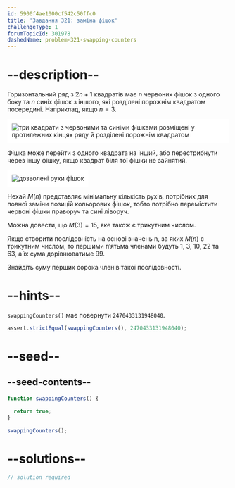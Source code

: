 ```yaml
---
id: 5900f4ae1000cf542c50ffc0
title: 'Завдання 321: заміна фішок'
challengeType: 1
forumTopicId: 301978
dashedName: problem-321-swapping-counters
---
```


# --description--

Горизонтальний ряд з $2n + 1$ квадратів має $n$ червоних фішок з одного боку та $n$ синіх фішок з іншого, які розділені порожнім квадратом посередині. Наприклад, якщо $n = 3$.

<img class="img-responsive center-block" alt="три квадрати з червоними та синіми фішками розміщені у протилежних кінцях ряду й розділені порожнім квадратом" src="https://cdn.freecodecamp.org/curriculum/project-euler/swapping-counters-1.gif" style="background-color: white; padding: 10px;" />

Фішка може перейти з одного квадрата на інший, або перестрибнути через іншу фішку, якщо квадрат біля тої фішки не зайнятий.

<img class="img-responsive center-block" alt="дозволені рухи фішок" src="https://cdn.freecodecamp.org/curriculum/project-euler/swapping-counters-2.gif" style="background-color: white; padding: 10px;" />

Нехай $M(n)$ представляє мінімальну кількість рухів, потрібних для повної заміни позицій кольорових фішок, тобто потрібно перемістити червоні фішки праворуч та сині ліворуч.

Можна довести, що $M(3) = 15$, яке також є трикутним числом.

Якщо створити послідовність на основі значень n, за яких $M(n)$ є трикутним числом, то першими п’ятьма членами будуть 1, 3, 10, 22 та 63, а їх сума дорівнюватиме 99.

Знайдіть суму перших сорока членів такої послідовності.

# --hints--

`swappingCounters()` має повернути `2470433131948040`.

```js
assert.strictEqual(swappingCounters(), 2470433131948040);
```

# --seed--

## --seed-contents--

```js
function swappingCounters() {

  return true;
}

swappingCounters();
```

# --solutions--

```js
// solution required
```
